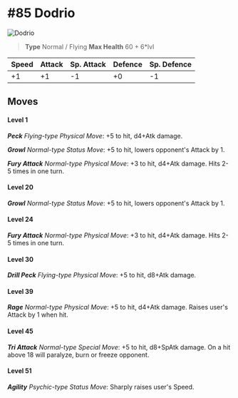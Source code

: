 # #85 Dodrio


![Dodrio](https://img.pokemondb.net/sprites/home/normal/1x/dodrio.png)

> **Type** Normal / Flying
> **Max Health** 60 + 6\*lvl

| Speed | Attack | Sp. Attack | Defence | Sp. Defence |
| ----- | ------ | ---------- | ------- | ----------- |
| +1 | +1 | -1 | +0 | -1 |

## Moves
#### Level 1

***Peck** Flying-type Physical Move*: +5 to hit, d4+Atk damage. 

***Growl** Normal-type Status Move*: +5 to hit, lowers opponent's Attack by 1.

***Fury Attack** Normal-type Physical Move*: +3 to hit, d4+Atk damage. Hits 2-5 times in one turn.
#### Level 20

***Growl** Normal-type Status Move*: +5 to hit, lowers opponent's Attack by 1.
#### Level 24

***Fury Attack** Normal-type Physical Move*: +3 to hit, d4+Atk damage. Hits 2-5 times in one turn.
#### Level 30

***Drill Peck** Flying-type Physical Move*: +5 to hit, d8+Atk damage. 
#### Level 39

***Rage** Normal-type Physical Move*: +5 to hit, d4+Atk damage. Raises user's Attack by 1 when hit.
#### Level 45

***Tri Attack** Normal-type Special Move*: +5 to hit, d8+SpAtk damage. On a hit above 18 will paralyze, burn or freeze opponent.
#### Level 51

***Agility** Psychic-type Status Move*: Sharply raises user's Speed.

